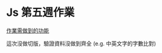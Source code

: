 # Js 第五週作業

[作業需做到的功能](https://whimsical.com/WZEyuJGJUCLmw9rCEHhPp9)

這次沒做切版，驗證資料沒做到齊全 (e.g. 中英文字的字數比對)